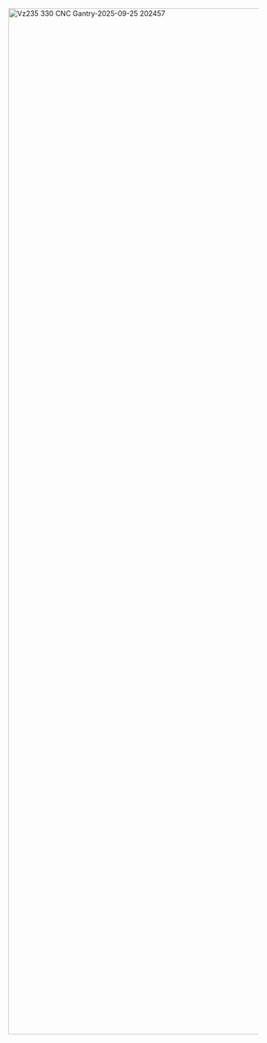 
<img width="3840" height="2064" alt="Vz235  330 CNC Gantry-2025-09-25 202457" src="https://github.com/user-attachments/assets/4a9c0a01-07a1-4253-8554-80086d2a1b15" />


